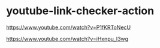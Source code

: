 # youtube-link-checker-action
https://www.youtube.com/watch?v=P1fKRToNecU


https://www.youtube.com/watch?v=iHxnpu_I3wg
